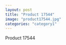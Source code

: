 ```yaml
---
layout: post
title: "Product 17544"
image: "product17544.jpg"
categories: "category1"
---
```

Product 17544
